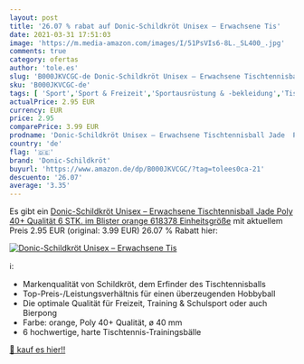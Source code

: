 ```yaml
---
layout: post
title: '26.07 % rabat auf Donic-Schildkröt Unisex – Erwachsene Tis'
date: 2021-03-31 17:51:03
image: 'https://m.media-amazon.com/images/I/51PsVIs6-8L._SL400_.jpg'
comments: true
category: ofertas
author: 'tole.es'
slug: 'B000JKVCGC-de Donic-Schildkröt Unisex – Erwachsene Tischtennisball Jade...'
sku: 'B000JKVCGC-de'
tags: [ 'Sport','Sport & Freizeit','Sportausrüstung & -bekleidung','Tischtennis','Tischtennisbälle','donic-schildkröt', ]
actualPrice: 2.95 EUR
currency: EUR
price: 2.95
comparePrice: 3.99 EUR
prodname: 'Donic-Schildkröt Unisex – Erwachsene Tischtennisball Jade  Poly 40+ Qualität  6 STK. im Blister  orange  618378  Einheitsgröße'
country: 'de'
flag: '🇩🇪'
brand: 'Donic-Schildkröt'
buyurl: 'https://www.amazon.de/dp/B000JKVCGC/?tag=tolees0ca-21'
descuento: '26.07'
average: '3.35'
---
```


Es gibt ein [Donic-Schildkröt Unisex – Erwachsene Tischtennisball Jade  Poly 40+ Qualität  6 STK. im Blister  orange  618378  Einheitsgröße](https://www.amazon.de/dp/B000JKVCGC/?tag=tolees0ca-21) mit aktuellem Preis 2.95 EUR (original: 3.99 EUR) 26.07 % Rabatt hier:

[![Donic-Schildkröt Unisex – Erwachsene Tis](https://m.media-amazon.com/images/I/51PsVIs6-8L._SL400_.jpg)](https://www.amazon.de/dp/B000JKVCGC/?tag=tolees0ca-21)

ℹ️:

- Markenqualität von Schildkröt, dem Erfinder des Tischtennisballs
- Top-Preis-/Leistungsverhältnis für einen überzeugenden Hobbyball
- Die optimale Qualität für Freizeit, Training & Schulsport oder auch Bierpong
- Farbe: orange, Poly 40+ Qualität, ø 40 mm
- 6 hochwertige, harte Tischtennis-Trainingsbälle

[🛒 kauf es hier!!](https://www.amazon.de/dp/B000JKVCGC/?tag=tolees0ca-21)
